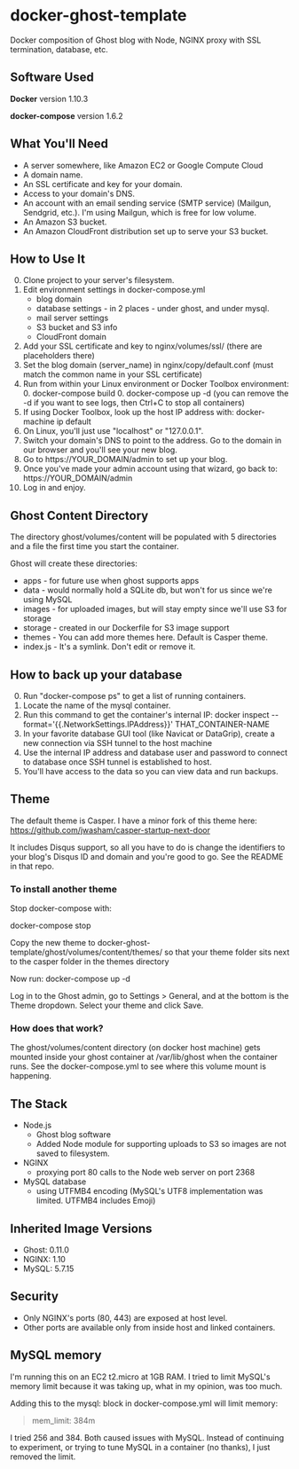 # docker-ghost-template
Docker composition of Ghost blog with Node, NGINX proxy with SSL termination, database, etc.

## Software Used

**Docker** version 1.10.3

**docker-compose** version 1.6.2

## What You'll Need

- A server somewhere, like Amazon EC2 or Google Compute Cloud
- A domain name.
- An SSL certificate and key for your domain.
- Access to your domain's DNS.
- An account with an email sending service (SMTP service) (Mailgun, Sendgrid, etc.). I'm using Mailgun, which is free for low volume.
- An Amazon S3 bucket.
- An Amazon CloudFront distribution set up to serve your S3 bucket.

## How to Use It

0. Clone project to your server's filesystem.
0. Edit environment settings in docker-compose.yml
    - blog domain
    - database settings - in 2 places - under ghost, and under mysql.
    - mail server settings
    - S3 bucket and S3 info
    - CloudFront domain
0. Add your SSL certificate and key to nginx/volumes/ssl/ (there are placeholders there)
0. Set the blog domain (server_name) in nginx/copy/default.conf (must match the common name in your SSL certificate)
0. Run from within your Linux environment or Docker Toolbox environment: 
    0. docker-compose build
    0. docker-compose up -d  (you can remove the -d if you want to see logs, then Ctrl+C to stop all containers)
0. If using Docker Toolbox, look up the host IP address with: docker-machine ip default
0. On Linux, you'll just use "localhost" or "127.0.0.1".
0. Switch your domain's DNS to point to the address. Go to the domain in our browser and you'll see your new blog.
0. Go to https://YOUR_DOMAIN/admin to set up your blog.
0. Once you've made your admin account using that wizard, go back to: https://YOUR_DOMAIN/admin
0. Log in and enjoy.

## Ghost Content Directory

The directory ghost/volumes/content will be populated with 5 directories and a file the first time you start the container.

Ghost will create these directories:

- apps - for future use when ghost supports apps
- data - would normally hold a SQLite db, but won't for us since we're using MySQL
- images - for uploaded images, but will stay empty since we'll use S3 for storage
- storage - created in our Dockerfile for S3 image support
- themes - You can add more themes here. Default is Casper theme.
- index.js - It's a symlink. Don't edit or remove it.

## How to back up your database

0. Run "docker-compose ps" to get a list of running containers.
0. Locate the name of the mysql container.
0. Run this command to get the container's internal IP: docker inspect --format='{{.NetworkSettings.IPAddress}}' THAT_CONTAINER-NAME
0. In your favorite database GUI tool (like Navicat or DataGrip), create a new connection via SSH tunnel to the host machine
0. Use the internal IP address and database user and password to connect to database once SSH tunnel is established to host.
0. You'll have access to the data so you can view data and run backups.

## Theme

The default theme is Casper.  I have a minor fork of this theme here: https://github.com/jwasham/casper-startup-next-door

It includes Disqus support, so all you have to do is change the identifiers to your blog's Disqus ID and domain and you're good to go. See the README in that repo.

### To install another theme

Stop docker-compose with:

docker-compose stop

Copy the new theme to docker-ghost-template/ghost/volumes/content/themes/
so that your theme folder sits next to the casper folder in the themes directory

Now run:
docker-compose up -d

Log in to the Ghost admin, go to Settings > General, and at the bottom is the Theme dropdown. Select your theme and click Save.

### How does that work?

The ghost/volumes/content directory (on docker host machine) gets mounted inside your ghost container at /var/lib/ghost when the container runs. See the docker-compose.yml to see where this volume mount is happening.

## The Stack

- Node.js
    - Ghost blog software
    - Added Node module for supporting uploads to S3 so images are not saved to filesystem.
- NGINX
    - proxying port 80 calls to the Node web server on port 2368
- MySQL database
    - using UTFMB4 encoding (MySQL's UTF8 implementation was limited. UTFMB4 includes Emoji)

## Inherited Image Versions

- Ghost: 0.11.0
- NGINX: 1.10
- MySQL: 5.7.15

## Security

- Only NGINX's ports (80, 443) are exposed at host level.
- Other ports are available only from inside host and linked containers.

## MySQL memory

I'm running this on an EC2 t2.micro at 1GB RAM. I tried to limit MySQL's memory limit because it was taking up, what in my opinion, was too much.

Adding this to the mysql: block in docker-compose.yml will limit memory:
> mem_limit: 384m

I tried 256 and 384. Both caused issues with MySQL. Instead of continuing to experiment, or trying to tune MySQL in a container (no thanks), I just removed the limit.
